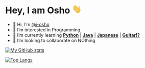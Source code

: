 # Hey, I am Osho <img src="https://raw.githubusercontent.com/ABSphreak/ABSphreak/master/gifs/Hi.gif" width="30px">
- 👋 Hi, I’m [@i-osho](https://osho.tech)
- 👀 I’m interested in Programming
- 🌱 I’m currently learning [**Python**](https://www.python.org/) | [**Java**](https://www.java.com/) | [**Japanese**](https://en.wikipedia.org/wiki/Japanese_language) | [**Guitar!?**](https://yousician.com/)
- 💞️ I’m looking to collaborate on NOthing
 
[![My GitHub stats](https://github-readme-stats.vercel.app/api?username=i-osho&theme=github_dark&count_private=true&show_icons=true&hide_border=true&hide_title=true)](https://github.com/i-osho)

[![Top Langs](https://github-readme-stats.vercel.app/api/top-langs/?username=i-osho&show_icons=true&theme=github_dark&border_radius=10&hide_border=true&hide_title=true)](https://github.com/i-osho)

<!---
i-osho/i-osho is a ✨ special ✨ repository because its `README.md` (this file) appears on your GitHub profile.
You can click the Preview link to take a look at your changes.
--->
